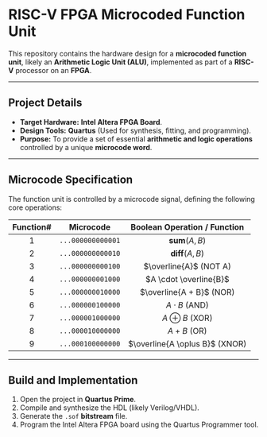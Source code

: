 # RISC-V FPGA Microcoded Function Unit

This repository contains the hardware design for a **microcoded function unit**, likely an **Arithmetic Logic Unit (ALU)**, implemented as part of a **RISC-V** processor on an **FPGA**.

---

## Project Details

* **Target Hardware:** **Intel Altera FPGA Board**.
* **Design Tools:** **Quartus** (Used for synthesis, fitting, and programming).
* **Purpose:** To provide a set of essential **arithmetic and logic operations** controlled by a unique **microcode word**.

---

## Microcode Specification

The function unit is controlled by a microcode signal, defining the following core operations:

|Function#| Microcode         | Boolean Operation / Function |
| :---:   | :---: | :---:     |
| 1       | `...000000000001` | **sum**($A, B$) |
| 2       | `...000000000010` | **diff**($A, B$) |
| 3       | `...000000000100` | $\overline{A}$ (NOT A) |
| 4       | `...000000001000` | $A \cdot \overline{B}$ |
| 5       | `...000000010000` | $\overline{A + B}$ (NOR) |
| 6       | `...000000100000` | $A \cdot B$ (AND) |
| 7       | `...000001000000` | $A \oplus B$ (XOR) |
| 8       | `...000010000000` | $A + B$ (OR) |
| 9       | `...000100000000` | $\overline{A \oplus B}$ (XNOR) |

---

## Build and Implementation

1.  Open the project in **Quartus Prime**.
2.  Compile and synthesize the HDL (likely Verilog/VHDL).
3.  Generate the `.sof` **bitstream** file.
4.  Program the Intel Altera FPGA board using the Quartus Programmer tool.